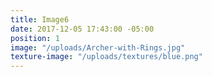 ```yaml
---
title: Image6
date: 2017-12-05 17:43:00 -05:00
position: 1
image: "/uploads/Archer-with-Rings.jpg"
texture-image: "/uploads/textures/blue.png"
---
```


